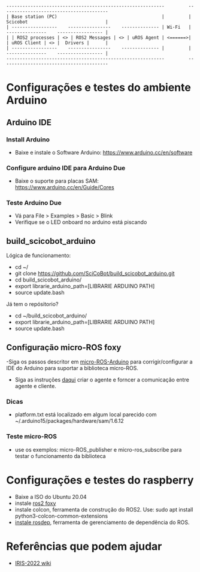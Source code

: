 ```
-----------------------------------------------------------         ----------------------------------------
| Base station (PC)                                       |         | Scicobot                             |
| -----------------    ----------------    -------------- | Wi-Fi   | ---------------    ----------------- |
| | ROS2 processes | <> | ROS2 Messages | <> | uROS Agent | <======>| | uROS Client | <> |  Drivers |      |
| -----------------    ----------------    -------------- |         | ---------------    ----------------- |
-----------------------------------------------------------         ----------------------------------------
```

# Configurações e testes do ambiente Arduino
## Arduino IDE
### Install Arduino
- Baixe e instale o Software Arduino: https://www.arduino.cc/en/software

###  Configure arduino IDE para Arduino Due
- Baixe o suporte para placas SAM: https://www.arduino.cc/en/Guide/Cores

###  Teste Arduino Due
- Vá para File > Examples > Basic > Blink
- Verifique se o LED onboard no arduino está piscando

## build_scicobot_arduino

Lógica de funcionamento:
- cd ~/
- git clone https://github.com/SciCoBot/build_scicobot_arduino.git
- cd build_scicobot_arduino/
- export librarie_arduino_path=[LIBRARIE ARDUINO PATH]
- source update.bash

Já tem o repósitorio?
- cd ~/build_scicobot_arduino/
- export librarie_arduino_path=[LIBRARIE ARDUINO PATH]
- source update.bash

## Configuração micro-ROS foxy
-Siga os passos descritor em [micro-ROS-Arduino](https://github.com/micro-ROS/micro_ros_arduino/tree/foxy) para corrigir/configurar a IDE do Arduino para suportar a biblioteca micro-ROS.
- Siga as instruções [daqui](https://micro.ros.org/docs/tutorials/core/teensy_with_arduino/) criar o agente e forncer a comunicação entre agente e cliente.

### Dicas
- platform.txt está localizado em algum local parecido com ~/.arduino15/packages/hardware/sam/1.6.12

### Teste micro-ROS
- use os exemplos: micro-ROS_publisher e micro-ros_subscribe para testar o funcionamento da biblioteca

# Configurações e testes do raspberry
- Baixe a ISO do Ubuntu 20.04
- instale [ros2 foxy](https://docs.ros.org/en/foxy/Installation/Ubuntu-Install-Debians.html)
- instale colcon, ferramenta de construção do ROS2. Use: sudo apt install python3-colcon-common-extensions
- [instale rosdep](https://docs.ros.org/en/foxy/Installation/Ubuntu-Install-Binary.html#installing-and-initializing-rosdep), ferramenta de gerenciamento de dependência do ROS.

# Referências que podem ajudar
- [IRIS-2022 wiki](https://github.com/IllinoisRoboticsInSpace/IRIS-2022/wiki#welcome-to-the-iris-2022-wiki)
